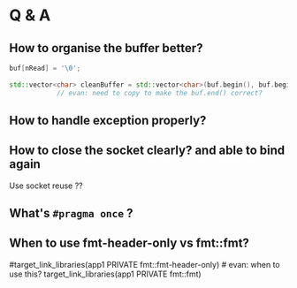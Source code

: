 # Q & A 


## How to organise the buffer better?
```cpp
buf[nRead] = '\0';
    
std::vector<char> cleanBuffer = std::vector<char>(buf.begin(), buf.begin()+nRead);  
            // evan: need to copy to make the buf.end() correct?
```

## How to handle exception properly?


## How to close the socket clearly? and able to bind again
Use socket reuse ?? 


## What's `#pragma once` ? 



## When to use fmt-header-only vs fmt::fmt?
#target_link_libraries(app1 PRIVATE fmt::fmt-header-only) # evan: when to use this?
target_link_libraries(app1 PRIVATE fmt::fmt)
